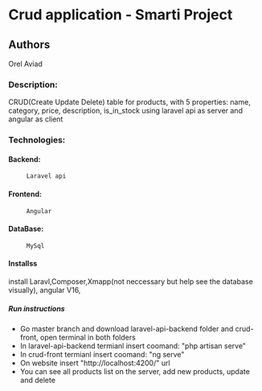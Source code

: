 # Crud application - Smarti Project

## Authors
Orel Aviad
  
### Description:

CRUD(Create Update Delete) table for products, with 5 properties:
name, category, price,  description, is_in_stock using laravel api as server and angular as client
### Technologies:
   #### Backend:
         Laravel api
   #### Frontend:
         Angular
   #### DataBase:
         MySql

#### Installss
install Laravl,Composer,Xmapp(not neccessary but help see the database visually), angular V16, 
##### Run instructions
- Go  master branch and  download laravel-api-backend folder and crud-front, open terminal in both folders
- In laravel-api-backend termianl insert coomand: "php artisan serve"
- In crud-front termianl insert coomand: "ng serve"
- On website insert "http://localhost:4200/" url
- You can see all products list on the server, add new products, update and delete

